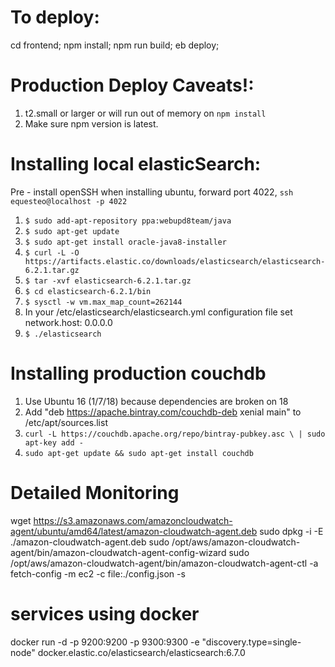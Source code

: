 # To deploy:
cd frontend;
npm install;
npm run build;
eb deploy;


# Production Deploy Caveats!:
1. t2.small or larger or will run out of memory on `npm install`
2. Make sure npm version is latest.


# Installing local elasticSearch:
Pre - install openSSH when installing ubuntu, forward port 4022, `ssh equesteo@localhost -p 4022`
1. `$ sudo add-apt-repository ppa:webupd8team/java`
2. `$ sudo apt-get update`
3. `$ sudo apt-get install oracle-java8-installer`
4. `$ curl -L -O https://artifacts.elastic.co/downloads/elasticsearch/elasticsearch-6.2.1.tar.gz`
5. `$ tar -xvf elasticsearch-6.2.1.tar.gz`
6. `$ cd elasticsearch-6.2.1/bin`
7. `$ sysctl -w vm.max_map_count=262144`
8. In your /etc/elasticsearch/elasticsearch.yml configuration file set network.host: 0.0.0.0
9. `$ ./elasticsearch`

# Installing production couchdb
1. Use Ubuntu 16 (1/7/18) because dependencies are broken on 18
2. Add "deb https://apache.bintray.com/couchdb-deb xenial main" to /etc/apt/sources.list 
3. `curl -L https://couchdb.apache.org/repo/bintray-pubkey.asc \
    | sudo apt-key add -`
4. `sudo apt-get update && sudo apt-get install couchdb`

# Detailed Monitoring
wget https://s3.amazonaws.com/amazoncloudwatch-agent/ubuntu/amd64/latest/amazon-cloudwatch-agent.deb
sudo dpkg -i -E ./amazon-cloudwatch-agent.deb
sudo /opt/aws/amazon-cloudwatch-agent/bin/amazon-cloudwatch-agent-config-wizard
sudo /opt/aws/amazon-cloudwatch-agent/bin/amazon-cloudwatch-agent-ctl -a fetch-config -m ec2 -c file:./config.json -s


# services using docker
docker run -d -p 9200:9200 -p 9300:9300 -e "discovery.type=single-node" docker.elastic.co/elasticsearch/elasticsearch:6.7.0